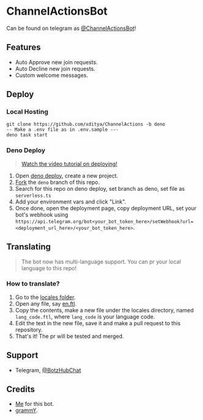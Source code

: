 # ChannelActionsBot

Can be found on telegram as
[@ChannelActionsBot](https://t.me/ChannelActionsBot)!

## Features

- Auto Approve new join requests.
- Auto Decline new join requests.
- Custom welcome messages.

## Deploy

### Local Hosting

```
git clone https://github.com/xditya/ChannelActions -b deno
-- Make a .env file as in .env.sample ---
deno task start
```

### Deno Deploy

> [Watch the video tutorial on deploying!](https://youtu.be/hjxfJtk5ZWs)
1. Open [deno deploy](https://dash.deno.com/), create a new project.
2. [Fork](https://github.com/xditya/ChannelActionsBot/fork) the `deno` branch of
   this repo.
3. Search for this repo on deno deploy, set branch as deno, set file as
   `serverless.ts`
4. Add your environment vars and click "Link".
5. Once done, open the deployment page, copy deployment URL, set your bot's
   webhook using
   `https://api.telegram.org/bot<your_bot_token_here>/setWebhook?url=<deployment_url_here>/<your_bot_token_here>`.


## Translating
> The bot now has multi-language support. You can pr your local language to this repo!

### How to translate?
1. Go to the [locales folder](./locales).
2. Open any file, say [en.ftl](./locales/en.ftl).
3. Copy the contents, make a new file under the locales directory, named `lang_code.ftl`, where `lang_code` is your language code. 
4. Edit the text in the new file, save it and make a pull request to this repository. 
5. That's it! The pr will be tested and merged.
   
## Support

- Telegram, [@BotzHubChat](https://t.me/BotzHubChat)

## Credits

- [Me](https://xditya.me) for this bot.
- [grammY](https://grammy.dev).
